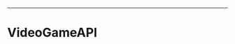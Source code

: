 
-------------------------------------------------------------------------------------
# VideoGameAPI
